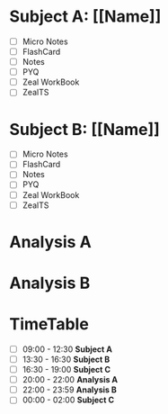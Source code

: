 # Subject A: [[Name]]
- [ ] Micro Notes
- [ ] FlashCard
- [ ] Notes
- [ ] PYQ
- [ ] Zeal WorkBook
- [ ] ZealTS
# Subject B: [[Name]]
- [ ] Micro Notes
- [ ] FlashCard
- [ ] Notes
- [ ] PYQ
- [ ] Zeal WorkBook
- [ ] ZealTS

# Analysis A

# Analysis B


# TimeTable 
- [ ] 09:00 - 12:30 **Subject A**
- [ ] 13:30 - 16:30 **Subject B**
- [ ] 16:30 - 19:00 **Subject C**
- [ ] 20:00 - 22:00 **Analysis A**
- [ ] 22:00 - 23:59 **Analysis B**
- [ ] 00:00 - 02:00 **Subject C**